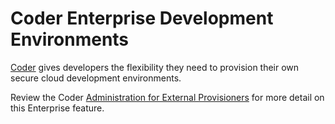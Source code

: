 # Coder Enterprise Development Environments

[Coder](https://coder.com/cde) gives developers the flexibility they need to provision their own secure cloud development environments.

Review the Coder [Administration for External Provisioners](https://coder.com/docs/admin/provisioners) for more detail on this Enterprise feature.